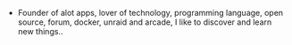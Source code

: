 - Founder of alot apps, lover of technology, programming language, open source, forum, docker, unraid and arcade, I like to discover and learn new things..
  <br>







































































































































































































































































































































































